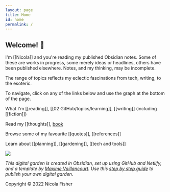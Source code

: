 ```yaml
---
layout: page
title: Home
id: home
permalink: /
---
```


## Welcome! 🌱

I'm [[Nicola]] and you're reading my published Obsidian notes. Some of these are works in progress, some merely ideas or headlines, others have been published elsewhere. Notes, and my thinking, may be incomplete.

The range of topics reflects my eclectic fascinations from tech, writing, to the esoteric. 

To navigate, click on any of the links below and use the graph at the bottom of the page.

What I'm [[reading]], [[02 GitHub/topics/learning]], [[writing]] (including [[fiction]])

Read my [[thoughts]], [book](https://nicolawrites.co.uk/contents)

Browse some of my favourite [[quotes]], [[references]]

Learn about [[planning]], [[gardening]], [[tech and tools]]

![](https://source.unsplash.com/aAbc_C7PH4Y/1900x1200)

*This digital garden is created in Obsidian, set up using GitHub and Netlify, and a template by [Maxime Vaillancourt](https://github.com/maximevaillancourt/digital-garden-jekyll-template). Use this [step by step guide](https://beingpax.medium.com/a-non-technical-guide-to-set-up-digital-garden-with-obsidian-for-free-62d6df75553c) to publish your own digital garden.*

Copyright © 2022 Nicola Fisher

<style>
  .wrapper {
    max-width: 33em;
  }
</style>